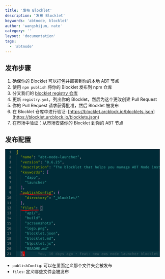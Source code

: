 ```yaml
---
title: '发布 Blocklet'
description: '发布 Blocklet'
keywords: 'abtnode, blocklet'
author: 'wangshijun, nate'
category: ''
layout: 'documentation'
tags:
  - 'abtnode'
---
```


## 发布步骤

1. 确保你的 Blocklet 可以打包并部署到你的本地 ABT 节点
2. 使用 `npm publish` 将你的 Blocklet 发布到 npm 仓库
3. 分叉我们的 [blocklet registry 仓库](https://github.com/arcblock/blocklets)
4. 更新 `registry.yml`，列出你的 Blocklet，然后为这个更改创建 Pull Request
5. 你的 Pull Request 请求获得批准，然后 Blocklet 被发布
6. 在 Blocklet 仓库中进行验证: [https://blocklet.arcblock.io/blocklets.json](https://blocklet.arcblock.io/blocklets.json)
7. 在市场中验证：从市场安装你的 Blocklet 到你的 ABT 节点

## 发布配置

![](./images/publish-blocklets-1.png)

- `publishConfig`: 可以在里面定义那个文件夹会被发布
- `files`: 定义哪些文件会被发布
